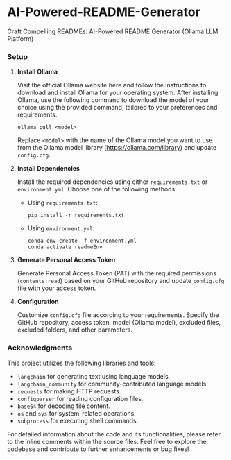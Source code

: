 # AI-Powered-README-Generator
 Craft Compelling READMEs: AI-Powered README Generator (Ollama LLM Platform)


### Setup

1. **Install Ollama**
 
    Visit the official Ollama website here and follow the instructions to download and install Ollama for your operating system. After installing Ollama, use the following command to download the model of your choice using the provided command, tailored to your preferences and requirements.

     ```
     ollama pull <model>
     ```

     Replace `<model>` with the name of the Ollama model you want to use from the Ollama model library (https://ollama.com/library) and update `config.cfg`.
   
3. **Install Dependencies**

   Install the required dependencies using either `requirements.txt` or `environment.yml`. Choose one of the following methods:

   - Using `requirements.txt`:
     ```
     pip install -r requirements.txt
     ```

   - Using `environment.yml`:
     ```
     conda env create -f environment.yml
     conda activate readmeEnv
     ```
     
4. **Generate Personal Access Token**

    Generate Personal Access Token (PAT) with the required permissions (`contents:read`) based on your GitHub repository and update `config.cfg` file with your access token.

5. **Configuration**

    Customize `config.cfg` file according to your requirements. Specify the GitHub repository, access token, model (Ollama model), excluded files, excluded folders, and other parameters.

### Acknowledgments

This project utilizes the following libraries and tools:

- `langchain` for generating text using language models.
- `langchain_community` for community-contributed language models.
- `requests` for making HTTP requests.
- `configparser` for reading configuration files.
- `base64` for decoding file content.
- `os` and `sys` for system-related operations.
- `subprocess` for executing shell commands.

For detailed information about the code and its functionalities, please refer to the inline comments within the source files. Feel free to explore the codebase and contribute to further enhancements or bug fixes!
